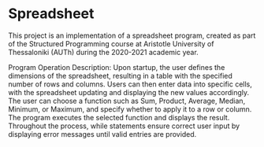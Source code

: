 # Spreadsheet
This project is an implementation of a spreadsheet program, created as part of the Structured Programming course at Aristotle University of Thessaloniki (AUTh) during the 2020-2021 academic year.

Program Operation Description:
Upon startup, the user defines the dimensions of the spreadsheet, resulting in a table with the specified number of rows and columns. Users can then enter data into specific cells, with the spreadsheet updating and displaying the new values accordingly. The user can choose a function such as Sum, Product, Average, Median, Minimum, or Maximum, and specify whether to apply it to a row or column. The program executes the selected function and displays the result. Throughout the process, while statements ensure correct user input by displaying error messages until valid entries are provided.
